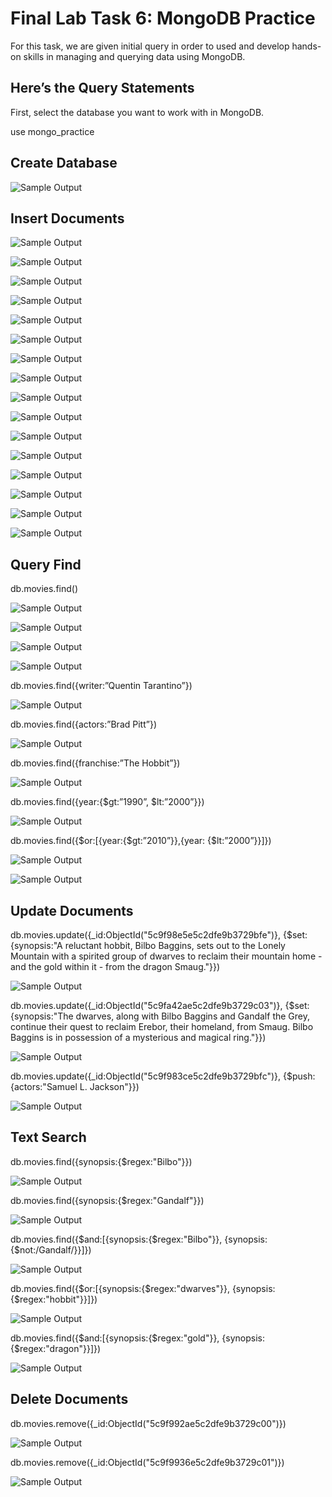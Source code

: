 # Final Lab Task 6: MongoDB Practice
For this task, we are given initial query in order to used and develop hands-on skills in managing and querying data using MongoDB.

## Here’s the Query Statements

First, select the database you want to work with in MongoDB.

use mongo_practice
## Create Database

![Sample Output](images/db.png)

## Insert Documents

![Sample Output](images/1.png)

![Sample Output](images/ins1.png)


![Sample Output](images/2.png)

![Sample Output](images/ins2.png)


![Sample Output](images/3.png)

![Sample Output](images/ins3.png)


![Sample Output](images/4.png)

![Sample Output](images/ins4.png)


![Sample Output](images/5.png)

![Sample Output](images/ins5.png)


![Sample Output](images/6.png)

![Sample Output](images/ins6.png)


![Sample Output](images/7.png)

![Sample Output](images/ins7.png)


![Sample Output](images/8.png)

![Sample Output](images/ins8.png)

## Query Find
db.movies.find()

![Sample Output](images/f1.png)

![Sample Output](images/f2.png)

![Sample Output](images/f3.png)

![Sample Output](images/f4.png)

db.movies.find({writer:”Quentin Tarantino”})

![Sample Output](images/fa.png)

db.movies.find({actors:”Brad Pitt”})

![Sample Output](images/fs.png)

db.movies.find({franchise:”The Hobbit”})

![Sample Output](images/fd.png)

db.movies.find({year:{$gt:”1990”, $lt:”2000”}})

![Sample Output](images/ff.png)

db.movies.find({$or:[{year:{$gt:”2010”}},{year: {$lt:”2000”}}]})

![Sample Output](images/fg.png)

![Sample Output](images/fg1.png)

## Update Documents

db.movies.update({_id:ObjectId(&quot;5c9f98e5e5c2dfe9b3729bfe&quot;)}, {$set:{synopsis:&quot;A reluctant
hobbit, Bilbo Baggins, sets out to the Lonely Mountain with a spirited group of dwarves to
reclaim their mountain home - and the gold within it - from the dragon Smaug.&quot;}})

![Sample Output](images/up1.png)

db.movies.update({_id:ObjectId(&quot;5c9fa42ae5c2dfe9b3729c03&quot;)}, {$set:{synopsis:&quot;The dwarves,
along with Bilbo Baggins and Gandalf the Grey, continue their quest to reclaim Erebor, their
homeland, from Smaug. Bilbo Baggins is in possession of a mysterious and magical ring.&quot;}})

![Sample Output](images/up2.png)

db.movies.update({_id:ObjectId(&quot;5c9f983ce5c2dfe9b3729bfc&quot;)}, {$push:{actors:&quot;Samuel L.
Jackson&quot;}})

![Sample Output](images/up3.png)


## Text Search

db.movies.find({synopsis:{$regex:&quot;Bilbo&quot;}})

![Sample Output](images/t1.png)

db.movies.find({synopsis:{$regex:&quot;Gandalf&quot;}})

![Sample Output](images/t2.png)

db.movies.find({$and:[{synopsis:{$regex:&quot;Bilbo&quot;}}, {synopsis:{$not:/Gandalf/}}]})

![Sample Output](images/t3.png)

db.movies.find({$or:[{synopsis:{$regex:&quot;dwarves&quot;}}, {synopsis:{$regex:&quot;hobbit&quot;}}]})

![Sample Output](images/t4.png)

db.movies.find({$and:[{synopsis:{$regex:&quot;gold&quot;}}, {synopsis:{$regex:&quot;dragon&quot;}}]})

![Sample Output](images/t5.png)


## Delete Documents

db.movies.remove({_id:ObjectId(&quot;5c9f992ae5c2dfe9b3729c00&quot;)})

![Sample Output](images/d1.png)

db.movies.remove({_id:ObjectId(&quot;5c9f9936e5c2dfe9b3729c01&quot;)})

![Sample Output](images/d2.png)
